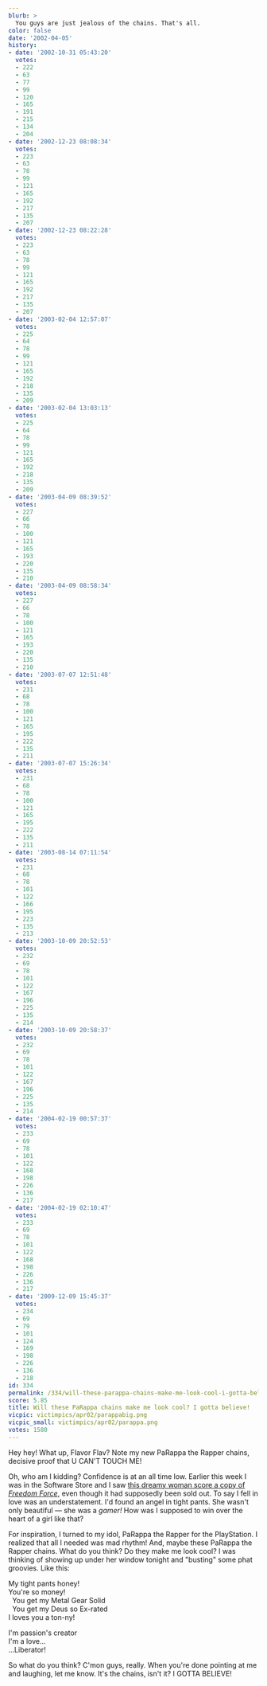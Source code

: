 ```yaml
---
blurb: >
  You guys are just jealous of the chains. That's all.
color: false
date: '2002-04-05'
history:
- date: '2002-10-31 05:43:20'
  votes:
  - 222
  - 63
  - 77
  - 99
  - 120
  - 165
  - 191
  - 215
  - 134
  - 204
- date: '2002-12-23 08:08:34'
  votes:
  - 223
  - 63
  - 78
  - 99
  - 121
  - 165
  - 192
  - 217
  - 135
  - 207
- date: '2002-12-23 08:22:28'
  votes:
  - 223
  - 63
  - 78
  - 99
  - 121
  - 165
  - 192
  - 217
  - 135
  - 207
- date: '2003-02-04 12:57:07'
  votes:
  - 225
  - 64
  - 78
  - 99
  - 121
  - 165
  - 192
  - 218
  - 135
  - 209
- date: '2003-02-04 13:03:13'
  votes:
  - 225
  - 64
  - 78
  - 99
  - 121
  - 165
  - 192
  - 218
  - 135
  - 209
- date: '2003-04-09 08:39:52'
  votes:
  - 227
  - 66
  - 78
  - 100
  - 121
  - 165
  - 193
  - 220
  - 135
  - 210
- date: '2003-04-09 08:58:34'
  votes:
  - 227
  - 66
  - 78
  - 100
  - 121
  - 165
  - 193
  - 220
  - 135
  - 210
- date: '2003-07-07 12:51:48'
  votes:
  - 231
  - 68
  - 78
  - 100
  - 121
  - 165
  - 195
  - 222
  - 135
  - 211
- date: '2003-07-07 15:26:34'
  votes:
  - 231
  - 68
  - 78
  - 100
  - 121
  - 165
  - 195
  - 222
  - 135
  - 211
- date: '2003-08-14 07:11:54'
  votes:
  - 231
  - 68
  - 78
  - 101
  - 122
  - 166
  - 195
  - 223
  - 135
  - 213
- date: '2003-10-09 20:52:53'
  votes:
  - 232
  - 69
  - 78
  - 101
  - 122
  - 167
  - 196
  - 225
  - 135
  - 214
- date: '2003-10-09 20:58:37'
  votes:
  - 232
  - 69
  - 78
  - 101
  - 122
  - 167
  - 196
  - 225
  - 135
  - 214
- date: '2004-02-19 00:57:37'
  votes:
  - 233
  - 69
  - 78
  - 101
  - 122
  - 168
  - 198
  - 226
  - 136
  - 217
- date: '2004-02-19 02:10:47'
  votes:
  - 233
  - 69
  - 78
  - 101
  - 122
  - 168
  - 198
  - 226
  - 136
  - 217
- date: '2009-12-09 15:45:37'
  votes:
  - 234
  - 69
  - 79
  - 101
  - 124
  - 169
  - 198
  - 226
  - 136
  - 218
id: 334
permalink: /334/will-these-parappa-chains-make-me-look-cool-i-gotta-believe/
score: 5.85
title: Will these PaRappa chains make me look cool? I gotta believe!
vicpic: victimpics/apr02/parappabig.png
vicpic_small: victimpics/apr02/parappa.png
votes: 1580
---
```


Hey hey! What up, Flavor Flav? Note my new PaRappa the Rapper chains,
decisive proof that U CAN'T TOUCH ME!

Oh, who am I kidding? Confidence is at an all time low. Earlier this
week I was in the Software Store and I saw [this dreamy woman score a
copy of *Freedom Force*](@/victim/332.md), even though it had
supposedly been sold out. To say I fell in love was an understatement.
I'd found an angel in tight pants. She wasn't only beautiful — she was
a *gamer!* How was I supposed to win over the heart of a girl like that?

For inspiration, I turned to my idol, PaRappa the Rapper for the
PlayStation. I realized that all I needed was mad rhythm! And, maybe
these PaRappa the Rapper chains. What do you think? Do they make me look
cool? I was thinking of showing up under her window tonight and
"busting" some phat groovies. Like this:

My tight pants honey!  
 You're so money!  
 &nbsp; You get my Metal Gear Solid  
 &nbsp; You get my Deus so Ex-rated  
 I loves you a ton-ny!

I'm passion's creator  
 I'm a love...  
 ...Liberator!

So what do you think? C'mon guys, really. When you're done pointing at
me and laughing, let me know. It's the chains, isn't it? I GOTTA
BELIEVE!